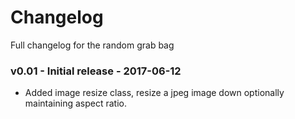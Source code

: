 # Changelog

Full changelog for the random grab bag

### v0.01 - Initial release - 2017-06-12

* Added image resize class, resize a jpeg image down optionally maintaining aspect ratio.
